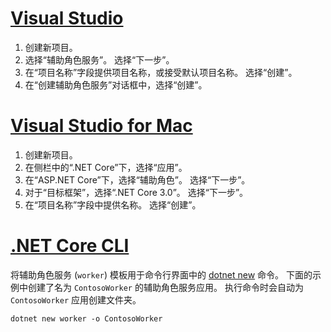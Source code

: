 # <a name="visual-studiotabvisual-studio"></a>[Visual Studio](#tab/visual-studio)

1. 创建新项目。
1. 选择“辅助角色服务”。 选择“下一步”。
1. 在“项目名称”字段提供项目名称，或接受默认项目名称。 选择“创建”。
1. 在“创建辅助角色服务”对话框中，选择“创建”。

# <a name="visual-studio-for-mactabvisual-studio-mac"></a>[Visual Studio for Mac](#tab/visual-studio-mac)

1. 创建新项目。
1. 在侧栏中的“.NET Core”下，选择“应用”。
1. 在“ASP.NET Core”下，选择“辅助角色”。 选择“下一步”。
1. 对于“目标框架”，选择“.NET Core 3.0”。 选择“下一步”。
1. 在“项目名称”字段中提供名称。 选择“创建”。

# <a name="net-core-clitabnetcore-cli"></a>[.NET Core CLI](#tab/netcore-cli)

将辅助角色服务 (`worker`) 模板用于命令行界面中的 [dotnet new](/dotnet/core/tools/dotnet-new) 命令。 下面的示例中创建了名为 `ContosoWorker` 的辅助角色服务应用。 执行命令时会自动为 `ContosoWorker` 应用创建文件夹。

```dotnetcli
dotnet new worker -o ContosoWorker
```
